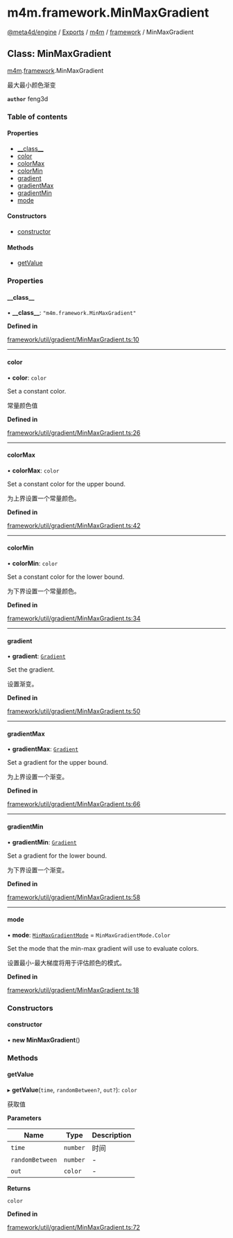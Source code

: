 # m4m.framework.MinMaxGradient

[@meta4d/engine](../) / [Exports](../modules/) / [m4m](../modules/m4m.md) / [framework](../modules/m4m.framework.md) / MinMaxGradient

## Class: MinMaxGradient

[m4m](../modules/m4m.md).[framework](../modules/m4m.framework.md).MinMaxGradient

最大最小颜色渐变

**`author`** feng3d

### Table of contents

#### Properties

* [\_\_class\_\_](m4m.framework.MinMaxGradient.md#\_\_class\_\_)
* [color](m4m.framework.MinMaxGradient.md#color)
* [colorMax](m4m.framework.MinMaxGradient.md#colormax)
* [colorMin](m4m.framework.MinMaxGradient.md#colormin)
* [gradient](m4m.framework.MinMaxGradient.md#gradient)
* [gradientMax](m4m.framework.MinMaxGradient.md#gradientmax)
* [gradientMin](m4m.framework.MinMaxGradient.md#gradientmin)
* [mode](m4m.framework.MinMaxGradient.md#mode)

#### Constructors

* [constructor](m4m.framework.MinMaxGradient.md#constructor)

#### Methods

* [getValue](m4m.framework.MinMaxGradient.md#getvalue)

### Properties

#### \_\_class\_\_

• **\_\_class\_\_**: `"m4m.framework.MinMaxGradient"`

**Defined in**

[framework/util/gradient/MinMaxGradient.ts:10](https://github.com/meta4d-me/meta4d-engine/blob/cf6bfe6/src/framework/util/gradient/MinMaxGradient.ts#L10)

***

#### color

• **color**: `color`

Set a constant color.

常量颜色值

**Defined in**

[framework/util/gradient/MinMaxGradient.ts:26](https://github.com/meta4d-me/meta4d-engine/blob/cf6bfe6/src/framework/util/gradient/MinMaxGradient.ts#L26)

***

#### colorMax

• **colorMax**: `color`

Set a constant color for the upper bound.

为上界设置一个常量颜色。

**Defined in**

[framework/util/gradient/MinMaxGradient.ts:42](https://github.com/meta4d-me/meta4d-engine/blob/cf6bfe6/src/framework/util/gradient/MinMaxGradient.ts#L42)

***

#### colorMin

• **colorMin**: `color`

Set a constant color for the lower bound.

为下界设置一个常量颜色。

**Defined in**

[framework/util/gradient/MinMaxGradient.ts:34](https://github.com/meta4d-me/meta4d-engine/blob/cf6bfe6/src/framework/util/gradient/MinMaxGradient.ts#L34)

***

#### gradient

• **gradient**: [`Gradient`](m4m.framework.Gradient.md)

Set the gradient.

设置渐变。

**Defined in**

[framework/util/gradient/MinMaxGradient.ts:50](https://github.com/meta4d-me/meta4d-engine/blob/cf6bfe6/src/framework/util/gradient/MinMaxGradient.ts#L50)

***

#### gradientMax

• **gradientMax**: [`Gradient`](m4m.framework.Gradient.md)

Set a gradient for the upper bound.

为上界设置一个渐变。

**Defined in**

[framework/util/gradient/MinMaxGradient.ts:66](https://github.com/meta4d-me/meta4d-engine/blob/cf6bfe6/src/framework/util/gradient/MinMaxGradient.ts#L66)

***

#### gradientMin

• **gradientMin**: [`Gradient`](m4m.framework.Gradient.md)

Set a gradient for the lower bound.

为下界设置一个渐变。

**Defined in**

[framework/util/gradient/MinMaxGradient.ts:58](https://github.com/meta4d-me/meta4d-engine/blob/cf6bfe6/src/framework/util/gradient/MinMaxGradient.ts#L58)

***

#### mode

• **mode**: [`MinMaxGradientMode`](../enums/m4m.framework.MinMaxGradientMode.md) = `MinMaxGradientMode.Color`

Set the mode that the min-max gradient will use to evaluate colors.

设置最小-最大梯度将用于评估颜色的模式。

**Defined in**

[framework/util/gradient/MinMaxGradient.ts:18](https://github.com/meta4d-me/meta4d-engine/blob/cf6bfe6/src/framework/util/gradient/MinMaxGradient.ts#L18)

### Constructors

#### constructor

• **new MinMaxGradient**()

### Methods

#### getValue

▸ **getValue**(`time`, `randomBetween?`, `out?`): `color`

获取值

**Parameters**

| Name            | Type     | Description |
| --------------- | -------- | ----------- |
| `time`          | `number` | 时间          |
| `randomBetween` | `number` | -           |
| `out`           | `color`  | -           |

**Returns**

`color`

**Defined in**

[framework/util/gradient/MinMaxGradient.ts:72](https://github.com/meta4d-me/meta4d-engine/blob/cf6bfe6/src/framework/util/gradient/MinMaxGradient.ts#L72)
